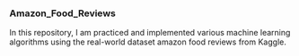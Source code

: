 ### Amazon_Food_Reviews
In this repository, I am practiced and implemented various machine learning algorithms using the real-world dataset amazon food reviews from Kaggle.
